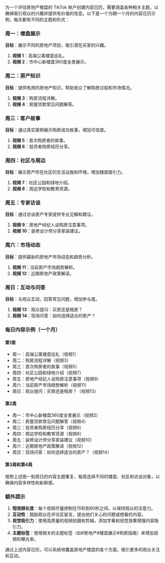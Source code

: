 为一个评估房地产楼盘的 TikTok 帐户创建内容日历，需要涵盖各种相关主题，以确保吸引观众的兴趣并提供有价值的信息。以下是一个为期一个月的内容日历示例，每天都有不同的主题和形式：

### 周一：楼盘展示
**目标**：展示不同的房地产项目，吸引潜在买家的兴趣。
1. **视频 1**：高端公寓楼盘巡礼。
2. **视频 2**：市中心新楼盘360度全景展示。

### 周二：房产知识
**目标**：提供有用的房地产知识，帮助观众了解购房过程和市场情况。
1. **视频 3**：购房流程详解。
2. **视频 4**：房屋贷款常见问题解答。

### 周三：客户故事
**目标**：通过真实案例展示购房成功故事，增加可信度。
1. **视频 5**：首次购房者的故事。
2. **视频 6**：投资者购房经历分享。

### 周四：社区与周边
**目标**：展示房产所在社区的生活设施和环境，增加楼盘吸引力。
1. **视频 7**：社区公园和绿地介绍。
2. **视频 8**：周边学校和教育资源。

### 周五：专家访谈
**目标**：通过访谈房产专家提供专业见解和建议。
1. **视频 9**：房地产经纪人谈购房注意事项。
2. **视频 10**：装修设计师分享家装建议。

### 周六：市场动态
**目标**：提供最新的房地产市场动态和趋势分析。
1. **视频 11**：当前房产市场趋势解析。
2. **视频 12**：近期房地产政策解读。

### 周日：互动与问答
**目标**：与观众互动，回答常见问题，增加参与度。
1. **视频 13**：观众提问：买房还是租房？
2. **视频 14**：现场问答：如何选择适合的房产？

### 每日内容示例（一个月）

#### 第1周
- 周一：高端公寓楼盘巡礼（视频1）
- 周二：购房流程详解（视频3）
- 周三：首次购房者的故事（视频5）
- 周四：社区公园和绿地介绍（视频7）
- 周五：房地产经纪人谈购房注意事项（视频9）
- 周六：当前房产市场趋势解析（视频11）
- 周日：观众提问：买房还是租房？（视频13）

#### 第2周
- 周一：市中心新楼盘360度全景展示（视频2）
- 周二：房屋贷款常见问题解答（视频4）
- 周三：投资者购房经历分享（视频6）
- 周四：周边学校和教育资源（视频8）
- 周五：装修设计师分享家装建议（视频10）
- 周六：近期房地产政策解读（视频12）
- 周日：现场问答：如何选择适合的房产？（视频14）

#### 第3周和第4周
按照上述周一到周日的内容主题重复，每周选择不同的楼盘、社区和访谈对象，以确保内容多样性和新鲜感。

### 额外提示
1. **短视频长度**：每个视频尽量控制在15秒到60秒之间，以保持观众的注意力。
2. **互动性**：鼓励观众在评论区留言，提出他们关心的问题或想看的内容。
3. **视觉吸引力**：使用高质量的视频拍摄和剪辑，添加字幕和视觉效果增强内容吸引力。
4. **主题标签**：使用相关的主题标签（如#房地产#楼盘展示#购房指南）来增加视频的曝光率。

通过上述内容日历，可以系统地覆盖房地产楼盘的各个方面，吸引更多的观众关注和互动。

